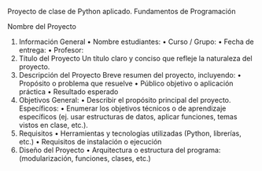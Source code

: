Proyecto de clase de Python aplicado.
Fundamentos de Programación

Nombre del Proyecto
1. Información General
•	Nombre estudiantes:
•	Curso / Grupo:
•	Fecha de entrega:
•	Profesor:
2. Título del Proyecto
Un título claro y conciso que refleje la naturaleza del proyecto.
3. Descripción del Proyecto
Breve resumen del proyecto, incluyendo:
•	Propósito o problema que resuelve
•	Público objetivo o aplicación práctica
•	Resultado esperado
4. Objetivos
General:
•	Describir el propósito principal del proyecto.
Específicos:
•	Enumerar los objetivos técnicos o de aprendizaje específicos (ej. usar estructuras de datos, aplicar funciones, temas vistos en clase, etc.).
5. Requisitos
•	Herramientas y tecnologías utilizadas (Python, librerías, etc.)
•	Requisitos de instalación o ejecución
6. Diseño del Proyecto
•	Arquitectura o estructura del programa: (modularización, funciones, clases, etc.)
